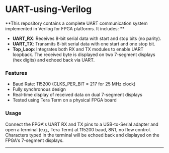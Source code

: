 # UART-using-Verilog

**This repository contains a complete UART communication system implemented in Verilog for FPGA platforms. It includes:
**
- **UART_RX**: Receives 8-bit serial data with start and stop bits (no parity).
- **UART_TX**: Transmits 8-bit serial data with one start and one stop bit.
- **Top_Loop**: Integrates both RX and TX modules to enable UART loopback. The received byte is displayed on two 7-segment displays (hex digits) and echoed back via UART.

### Features
- Baud Rate: 115200 (CLKS_PER_BIT = 217 for 25 MHz clock)
- Fully synchronous design
- Real-time display of received data on dual 7-segment displays
- Tested using Tera Term on a physical FPGA board

### Usage
Connect the FPGA's UART RX and TX pins to a USB-to-Serial adapter and open a terminal (e.g., Tera Term) at 115200 baud, 8N1, no flow control. Characters typed in the terminal will be echoed back and displayed on the FPGA's 7-segment displays.

---

